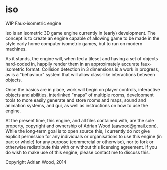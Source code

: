 iso
===

WIP Faux-isometric engine

iso is an isometric 3D game engine currently in (early) development. The concept is to create an engine capable of
allowing game to be made in the style early home computer isometric games, but to run on modern machines.

As it stands, the engine will, when fed a tileset and having a set of objects hard-coded in, happily render them in
an approximately accurate faux-isometric format. Collision detection in 3 dimensions is a work in progress, as is a
"behaviour" system that will allow class-like interactions between objects.

Once the basics are in place, work will begin on player controls, interactive objects and abilities, interlinked
"maps" of multiple rooms, development tools to more easily generate and store rooms and maps, sound and animation
systems, and gui, as well as instructions on how to use the engine.

At the present time, this engine, and all files contained with, are the sole property, copyright and ownership of
Adrian Wood (aawood@gmail.com). While the long-term goal is to open source this, I currently do not give explicit
permission for any individuals or organisations to use this engine (in part or whole) for any purpose (commercial
or otherwise), nor to fork or otherwise redistribute this with or without this licensing agreement. If you do wish
to make use of this engine, please contact me to discuss this.

Copyright Adrian Wood, 2014
